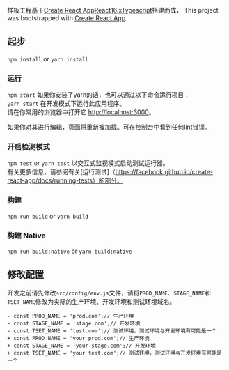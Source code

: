 样板工程基于[Create React App](https://github.com/facebook/create-react-app)[React16.x](https://github.com/facebook/react)[Typescript](https://github.com/microsoft/TypeScript)搭建而成，
This project was bootstrapped with [Create React App](https://github.com/facebook/create-react-app).

## 起步
`npm install` or `yarn install`

### 运行
`npm start`
如果你安装了yarn的话，也可以通过以下命令运行项目：<br>
`yarn start` 
在开发模式下运行此应用程序。<br>
请在你常用的浏览器中打开它 [http://localhost:3000](http://localhost:3000)。

如果你对其进行编辑，页面将重新被加载。可在控制台中看到任何lint错误。

### 开启检测模式
`npm test` or `yarn test`
以交互式监视模式启动测试运行器。<br>
有关更多信息，请参阅有关[运行测试]（https://facebook.github.io/create-react-app/docs/running-tests）的部分。

### 构建
`npm run build` or `yarn build`

### 构建 Native
`npm run build:native` or `yarn build:native`


## 修改配置
开发之前请先修改`src/config/env.js`文件，请将`PROD_NAME`、`STAGE_NAME`和`TSET_NAME`修改为实际的生产环境、开发环境和测试环境域名。

```
- const PROD_NAME = 'prod.com';// 生产环境
- const STAGE_NAME = 'stage.com';// 开发环境
- const TSET_NAME = 'test.com';// 测试环境，测试环境与开发环境有可能是一个
+ const PROD_NAME = 'your prod.com';// 生产环境
+ const STAGE_NAME = 'your stage.com';// 开发环境
+ const TSET_NAME = 'your test.com';// 测试环境，测试环境与开发环境有可能是一个
```